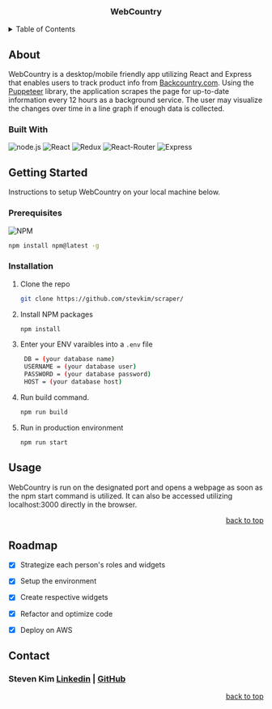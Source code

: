 <a id='readme-top'></a>

<br />
<div align="center">
  <a href="https://github.com/Revenge-of-the-SithQL/atelier"></a>
  <h3 align="center">
    WebCountry
  </h3>
</div>

<details>
  <summary>Table of Contents</summary>
  <ol>
    <li>
      <a href="#about">About</a>
      <ul>
        <li>
          <a href="#built-with">Built With</a>
        </li>
      </ul>
    </li>
    <li>
      <a href="#getting-started">Getting Started</a>
      <ul>
        <li>
          <a href="#prerequisites">Prerequisites</a>
        </li>
        <li>
          <a href="#installation">Installation</a>
        </li>
      </ul>
    </li>
    <li>
      <a href="#usage">Usage</a>
    </li>
    <li>
      <a href="#roadmap">Roadmap</a>
    </li>
    <li>
      <a href="#contact">Contact</a>
    </li>
  </ol>
</details>

## About
<p>
  WebCountry is a desktop/mobile friendly app utilizing React and Express that enables users to track product info from <a target='_blank' href='https://www.backcountry.com/'>Backcountry.com</a>. Using the <a target='_blank' href='https://pptr.dev/'>Puppeteer</a> library, the application scrapes the page for up-to-date information every 12 hours as a background service. The user may visualize the changes over time in a line graph if enough data is collected.
</p>

### Built With
![node.js](https://img.shields.io/badge/Node.js-43853D?style=for-the-badge&logo=node.js&logoColor=white)
![React](https://img.shields.io/badge/React-20232A?style=for-the-badge&logo=react&logoColor=61DAFB)
![Redux](	https://img.shields.io/badge/Redux-593D88?style=for-the-badge&logo=redux&logoColor=white)
![React-Router](https://img.shields.io/badge/React_Router-CA4245?style=for-the-badge&logo=react-router&logoColor=white)
![Express](https://img.shields.io/badge/Express.js-404D59?style=for-the-badge)

## Getting Started

<p>
    Instructions to setup WebCountry on your local machine below.
</p>

### Prerequisites

![NPM](https://img.shields.io/badge/NPM-%23000000.svg?style=for-the-badge&logo=npm&logoColor=white)

```sh
npm install npm@latest -g 
```

### Installation

1. Clone the repo
   ```sh
   git clone https://github.com/stevkim/scraper/
   ```
1. Install NPM packages
   ```sh
   npm install
   ```
1. Enter your ENV varaibles into a `.env` file
   ```sh
    DB = (your database name)
    USERNAME = (your database user)
    PASSWORD = (your database password)
    HOST = (your database host)
   ```
1. Run build command.
   ```sh
   npm run build
   ```
1. Run in production environment
   ```sh
   npm run start
   ```

## Usage

WebCountry is run on the designated port and opens a webpage as soon as the npm start command is utilized. It can also be accessed utilizing localhost:3000 directly in the browser.


<p align="right"><a href="#readme-top">back to top</a></p>

<!-- ROADMAP -->

## Roadmap

- [x] Strategize each person's roles and widgets
- [x] Setup the environment
- [x] Create respective widgets
- [x] Refactor and optimize code 
- [x] Deploy on AWS


<!-- CONTACT -->

## Contact

<h3 align='left'> Steven Kim <a href="https://www.linkedin.com/in/stevkim/">Linkedin</a> | <a href="https://github.com/stevkim">GitHub</a></h3>



<p align="right"><a href="#readme-top">back to top</a></p>
